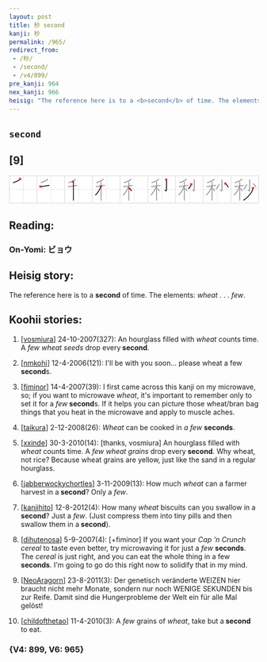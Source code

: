 ```yaml
---
layout: post
title: 秒 second
kanji: 秒
permalink: /965/
redirect_from:
 - /秒/
 - /second/
 - /v4/899/
pre_kanji: 964
nex_kanji: 966
heisig: "The reference here is to a <b>second</b> of time. The elements: <i>wheat</i> . . . <i>few</i>."
---
```


## `second`

## [9]

<div class="stroke"><img src="../images/E7A792.png" /></div>

## Reading:

### On-Yomi: ビョウ

## Heisig story:

The reference here is to a <b>second</b> of time. The elements: <i>wheat</i> . . . <i>few</i>.

## Koohii stories:

1) [<a href="http://kanji.koohii.com/profile/vosmiura">vosmiura</a>] 24-10-2007(327): An hourglass filled with <em>wheat</em> counts time. A <em>few</em> <em>wheat seeds</em> drop every<strong> second</strong>.

2) [<a href="http://kanji.koohii.com/profile/nmkohi">nmkohi</a>] 12-4-2006(121): I&#039;ll be with you soon... please wheat a few<strong> second</strong>s.

3) [<a href="http://kanji.koohii.com/profile/fiminor">fiminor</a>] 14-4-2007(39): I first came across this kanji on my microwave, so; if you want to microwave <em>wheat</em>, it&#039;s important to remember only to set it for a <em>few</em><strong> second</strong>s. If it helps you can picture those wheat/bran bag things that you heat in the microwave and apply to muscle aches.

4) [<a href="http://kanji.koohii.com/profile/taikura">taikura</a>] 2-12-2008(26): <em>Wheat</em> can be cooked in <em>a few</em> <strong>seconds</strong>.

5) [<a href="http://kanji.koohii.com/profile/xxinde">xxinde</a>] 30-3-2010(14): [thanks, vosmiura] An hourglass filled with <em>wheat</em> counts time. A <em>few</em> <em>wheat grains</em> drop every<strong> second</strong>. Why wheat, not rice? Because wheat grains are yellow, just like the sand in a regular hourglass.

6) [<a href="http://kanji.koohii.com/profile/jabberwockychortles">jabberwockychortles</a>] 3-11-2009(13): How much <em>wheat</em> can a farmer harvest in a<strong> second</strong>? Only a <em>few</em>.

7) [<a href="http://kanji.koohii.com/profile/kanjihito">kanjihito</a>] 12-8-2012(4): How many <em>wheat</em> biscuits can you swallow in a<strong> second</strong>? Just a <em>few</em>. (Just compress them into tiny pills and then swallow them in a<strong> second</strong>).

8) [<a href="http://kanji.koohii.com/profile/dihutenosa">dihutenosa</a>] 5-9-2007(4): [+fiminor] If you want your <em>Cap &#039;n Crunch cereal</em> to taste even better, try microwaving it for just a <em>few</em> <strong>seconds</strong>. The <em>cereal</em> is just right, and you can eat the whole thing in a few <strong>seconds</strong>. I&#039;m going to go do this right now to solidify that in my mind.

9) [<a href="http://kanji.koohii.com/profile/NeoAragorn">NeoAragorn</a>] 23-8-2011(3): Der genetisch veränderte WEIZEN hier braucht nicht mehr Monate, sondern nur noch WENIGE SEKUNDEN bis zur Reife. Damit sind die Hungerprobleme der Welt ein für alle Mal gelöst!

10) [<a href="http://kanji.koohii.com/profile/childofthetao">childofthetao</a>] 11-4-2010(3): A <em>few</em> grains of <em>wheat</em>, take but a<strong> second</strong> to eat.

### {V4: 899, V6: 965}
